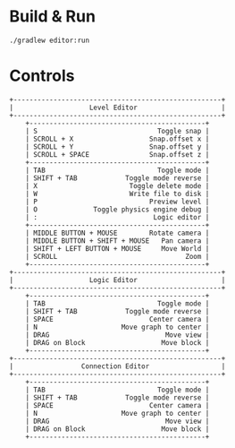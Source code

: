 # Build & Run  
```./gradlew editor:run```  
# Controls

```
+----------------------------------------------------+
|                   Level Editor                     |
+----------------------------------------------------+
    +--------------------------------------------+
    | S                              Toggle snap |
    | SCROLL + X                   Snap.offset x |
    | SCROLL + Y                   Snap.offset y |
    | SCROLL + SPACE               Snap.offset z |
    +--------------------------------------------+
    | TAB                            Toggle mode |
    | SHIFT + TAB            Toggle mode reverse |
    | X                       Toggle delete mode |
    | W                       Write file to disk |
    | P                            Preview level |
    | O              Toggle physics engine debug |
    | :                             Logic editor |
    +--------------------------------------------+
    | MIDDLE BUTTON + MOUSE        Rotate camera |
    | MIDDLE BUTTON + SHIFT + MOUSE   Pan camera |
    | SHIFT + LEFT BUTTON + MOUSE     Move World |
    | SCROLL                                Zoom |
    +--------------------------------------------+
+----------------------------------------------------+
|                   Logic Editor                     |
+----------------------------------------------------+
    +--------------------------------------------+
    | TAB                            Toggle mode |
    | SHIFT + TAB            Toggle mode reverse |
    | SPACE                        Center camera |
    | N                     Move graph to center |
    | DRAG                             Move view |
    | DRAG on Block                   Move block |
    +--------------------------------------------+
+----------------------------------------------------+
|                 Connection Editor                  |
+----------------------------------------------------+
    +--------------------------------------------+
    | TAB                            Toggle mode |
    | SHIFT + TAB            Toggle mode reverse |
    | SPACE                        Center camera |
    | N                     Move graph to center |
    | DRAG                             Move view |
    | DRAG on Block                   Move block |
    +--------------------------------------------+
```
